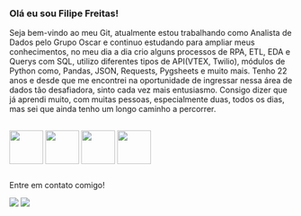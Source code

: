 ### Olá eu sou Filipe Freitas!

Seja bem-vindo ao meu Git, atualmente estou trabalhando como Analista de Dados pelo Grupo Oscar e continuo estudando para ampliar meus conhecimentos, no meu dia a dia crio alguns processos de RPA, ETL, EDA e Querys com SQL, utilizo diferentes tipos de API(VTEX, Twilio), módulos de Python como, Pandas, JSON, Requests, Pygsheets e muito mais. Tenho 22 anos e desde que me encontrei na oportunidade de ingressar nessa área de dados tão desafiadora, sinto cada vez mais entusiasmo. Consigo dizer que já aprendi muito, com muitas pessoas, especialmente duas, todos os dias, mas sei que ainda tenho um longo caminho a percorrer. 

##

<div style="display: inline_block"<br>
    <img align="center" height="60" width="60" src="https://cdn.jsdelivr.net/gh/devicons/devicon/icons/python/python-original-wordmark.svg" />
     <img align="center" height="60" width="60"  src="https://cdn.jsdelivr.net/gh/devicons/devicon/icons/jupyter/jupyter-original-wordmark.svg" />
     <img align="center" height="60" width="60" src="https://cdn.jsdelivr.net/gh/devicons/devicon/icons/pandas/pandas-original.svg" />
    <img align="center" height="60" width="60" src="https://cdn.jsdelivr.net/gh/devicons/devicon/icons/postgresql/postgresql-original-wordmark.svg"/>    
  
</div>

##

Entre em contato comigo!
<div>
      <a href="https://www.linkedin.com/in/filipe-jos%C3%A9-9652891b1/" target="_blank"><img src="https://img.shields.io/badge/LinkedIn-0077B5?style=for-the-badge&logo=linkedin&logoColor=white" target="_blank"></a>
      <a href="mailto:josefilipe602@gmail.com" target="_blank"><img src="https://img.shields.io/badge/Gmail-D14836?style=for-the-badge&logo=gmail&logoColor=white" target="_blank"></a>
</div>

##




